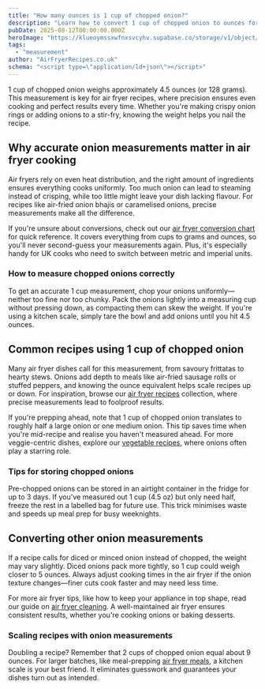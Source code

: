 ```yaml
---
title: "How many ounces is 1 cup of chopped onion?"
description: "Learn how to convert 1 cup of chopped onion to ounces for perfect air fryer recipes every time. Simple, accurate, and hassle-free!"
pubDate: 2025-08-12T00:00:00.000Z
heroImage: "https://klueoymssxwfnxsvcyhv.supabase.co/storage/v1/object/public/md/how-many-ounces-is-1-cup-of-chopped-onion-a66c51d2.webp"
tags:
  - "measurement"
author: "AirFryerRecipes.co.uk"
schema: "<script type=\"application/ld+json\"></script>"
---
```


<p>1 cup of chopped onion weighs approximately 4.5 ounces (or 128 grams). This measurement is key for air fryer recipes, where precision ensures even cooking and perfect results every time. Whether you're making crispy onion rings or adding onions to a stir-fry, knowing the weight helps you nail the recipe.</p>

<h2>Why accurate onion measurements matter in air fryer cooking</h2>  
<p>Air fryers rely on even heat distribution, and the right amount of ingredients ensures everything cooks uniformly. Too much onion can lead to steaming instead of crisping, while too little might leave your dish lacking flavour. For recipes like air-fried onion bhajis or caramelised onions, precise measurements make all the difference.</p>  
<p>If you're unsure about conversions, check out our <a href=https://www.airfryerrecipe.co.uk/air-fryer-conversion-chart>air fryer conversion chart</a> for quick reference. It covers everything from cups to grams and ounces, so you'll never second-guess your measurements again. Plus, it's especially handy for UK cooks who need to switch between metric and imperial units.</p>

<h3>How to measure chopped onions correctly</h3>  
<p>To get an accurate 1 cup measurement, chop your onions uniformly—neither too fine nor too chunky. Pack the onions lightly into a measuring cup without pressing down, as compacting them can skew the weight. If you're using a kitchen scale, simply tare the bowl and add onions until you hit 4.5 ounces.</p>

<h2>Common recipes using 1 cup of chopped onion</h2>  
<p>Many air fryer dishes call for this measurement, from savoury frittatas to hearty stews. Onions add depth to meals like air-fried sausage rolls or stuffed peppers, and knowing the ounce equivalent helps scale recipes up or down. For inspiration, browse our <a href=https://www.airfryerrecipe.co.uk/recipes>air fryer recipes</a> collection, where precise measurements lead to foolproof results.</p>  
<p>If you're prepping ahead, note that 1 cup of chopped onion translates to roughly half a large onion or one medium onion. This tip saves time when you're mid-recipe and realise you haven't measured ahead. For more veggie-centric dishes, explore our <a href=https://www.airfryerrecipe.co.uk/recipe-category/vegetables>vegetable recipes</a>, where onions often play a starring role.</p>

<h3>Tips for storing chopped onions</h3>  
<p>Pre-chopped onions can be stored in an airtight container in the fridge for up to 3 days. If you've measured out 1 cup (4.5 oz) but only need half, freeze the rest in a labelled bag for future use. This trick minimises waste and speeds up meal prep for busy weeknights.</p>

<h2>Converting other onion measurements</h2>  
<p>If a recipe calls for diced or minced onion instead of chopped, the weight may vary slightly. Diced onions pack more tightly, so 1 cup could weigh closer to 5 ounces. Always adjust cooking times in the air fryer if the onion texture changes—finer cuts cook faster and may need less time.</p>  
<p>For more air fryer tips, like how to keep your appliance in top shape, read our guide on <a href=https://www.airfryerrecipe.co.uk/air-fryer-cleaner>air fryer cleaning</a>. A well-maintained air fryer ensures consistent results, whether you're cooking onions or baking desserts.</p>

<h3>Scaling recipes with onion measurements</h3>  
<p>Doubling a recipe? Remember that 2 cups of chopped onion equal about 9 ounces. For larger batches, like meal-prepping <a href=https://www.airfryerrecipe.co.uk/recipe-category/meal-prep>air fryer meals</a>, a kitchen scale is your best friend. It eliminates guesswork and guarantees your dishes turn out as intended.</p>